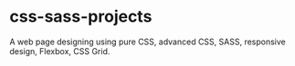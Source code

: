 # css-sass-projects
A web page designing using pure CSS, advanced CSS, SASS, responsive design, Flexbox, CSS Grid.
